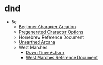 # dnd
  * 5e
    * [Beginner Character Creation](5e-basic-character-creation.md)
    * [Pregenerated Character Options](5e-pregenerated-character-options.md)
    * [Homebrew Reference Document](5e-reference-doc.md)
    * [Unearthed Arcana](5e-unearthed-arcana.md)
    * West Marches
      * [Down Time Actions](west-marches/down-time-actions.md)
      * [West Marches Reference Document](west-marches/west-marches-reference-doc.md)